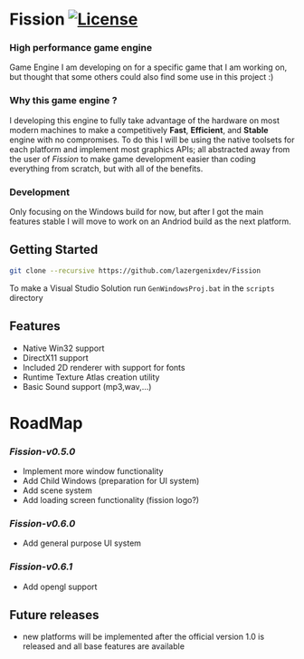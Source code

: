 # Fission [![License](https://img.shields.io/github/license/lazergenixdev/Fission?color=dodgerblue&style=plastic)](https://github.com/lazergenixdev/Fission/blob/master/LICENSE)
### High performance game engine
Game Engine I am developing on for a specific game that I am working on, but thought that some others could also find some use in this project :)
### Why this game engine ?
I developing this engine to fully take advantage of the hardware on most modern machines to make a competitively **Fast**, **Efficient**, and **Stable** engine with no compromises. To do this I will be using the native toolsets for each platform and implement most graphics APIs; all abstracted away from the user of *Fission* to make game development easier than coding everything from scratch, but with all of the benefits.
### Development
Only focusing on the Windows build for now, but after I got the main features stable I will move to work on an Andriod build as the next platform.

## Getting Started
```sh
git clone --recursive https://github.com/lazergenixdev/Fission
```
To make a Visual Studio Solution run `GenWindowsProj.bat` in the `scripts` directory

## Features
- Native Win32 support
- DirectX11 support
- Included 2D renderer with support for fonts
- Runtime Texture Atlas creation utility
- Basic Sound support (mp3,wav,...)

# RoadMap
### *Fission-v0.5.0*
- Implement more window functionality
- Add Child Windows (preparation for UI system)
- Add scene system
- Add loading screen functionality (fission logo?)
### *Fission-v0.6.0*
- Add general purpose UI system
### *Fission-v0.6.1*
- Add opengl support
## Future releases
- new platforms will be implemented after the official version 1.0 is released and all base features are available
